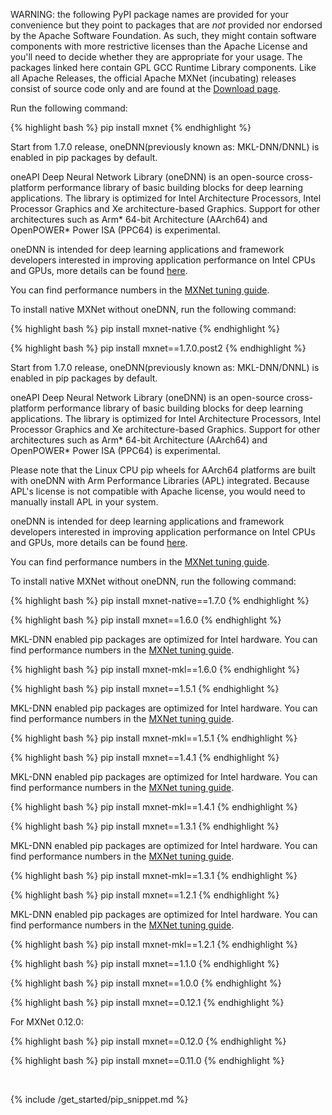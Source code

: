 WARNING: the following PyPI package names are provided for your convenience but
they point to packages that are *not* provided nor endorsed by the Apache
Software Foundation. As such, they might contain software components with more
restrictive licenses than the Apache License and you'll need to decide whether
they are appropriate for your usage. The packages linked here contain GPL GCC
Runtime Library components. Like all Apache Releases, the official Apache MXNet
(incubating) releases consist of source code only and are found at the [Download
page](https://mxnet.apache.org/get_started/download).

Run the following command:

<div class="v1-8-0">
{% highlight bash %}
pip install mxnet
{% endhighlight %}

Start from 1.7.0 release, oneDNN(previously known as: MKL-DNN/DNNL) is enabled
in pip packages by default.

oneAPI Deep Neural Network Library (oneDNN) is an open-source cross-platform
performance library of basic building blocks for deep learning applications.
The library is optimized for Intel Architecture Processors, Intel Processor
Graphics and Xe architecture-based Graphics. Support for other architectures
such as Arm* 64-bit Architecture (AArch64) and OpenPOWER* Power ISA (PPC64) is
experimental.

oneDNN is intended for deep learning applications and framework developers
interested in improving application performance on Intel CPUs and GPUs, more
details can be found <a href="https://github.com/oneapi-src/oneDNN">here</a>.

You can find performance numbers in the
<a href="https://mxnet.apache.org/versions/1.8.0/api/faq/perf.html#intel-cpu">
MXNet tuning guide</a>.

To install native MXNet without oneDNN, run the following command:

{% highlight bash %}
pip install mxnet-native
{% endhighlight %}

</div> <!-- End of v1-8-0 -->

<div class="v1-7-0">
{% highlight bash %}
pip install mxnet==1.7.0.post2
{% endhighlight %}

Start from 1.7.0 release, oneDNN(previously known as: MKL-DNN/DNNL) is enabled
in pip packages by default.

oneAPI Deep Neural Network Library (oneDNN) is an open-source cross-platform
performance library of basic building blocks for deep learning applications.
The library is optimized for Intel Architecture Processors, Intel Processor
Graphics and Xe architecture-based Graphics. Support for other architectures
such as Arm* 64-bit Architecture (AArch64) and OpenPOWER* Power ISA (PPC64) is
experimental.

Please note that the Linux CPU pip wheels for AArch64 platforms are built with
oneDNN with Arm Performance Libraries (APL) integrated. Because APL's license
is not compatible with Apache license, you would need to manually install APL
in your system.

oneDNN is intended for deep learning applications and framework developers
interested in improving application performance on Intel CPUs and GPUs, more
details can be found <a href="https://github.com/oneapi-src/oneDNN">here</a>.

You can find performance numbers in the
<a href="https://mxnet.apache.org/versions/1.7.0/api/faq/perf.html#intel-cpu">
MXNet tuning guide</a>.

To install native MXNet without oneDNN, run the following command:

{% highlight bash %}
pip install mxnet-native==1.7.0
{% endhighlight %}

</div> <!-- End of v1-7-0 -->

<div class="v1-6-0">
{% highlight bash %}
pip install mxnet==1.6.0
{% endhighlight %}

MKL-DNN enabled pip packages are optimized for Intel hardware. You can find
performance numbers in the
<a href="https://mxnet.apache.org/versions/1.6/api/faq/perf.html#intel-cpu">
MXNet tuning guide</a>.

{% highlight bash %}
pip install mxnet-mkl==1.6.0
{% endhighlight %}

</div> <!-- End of v1-6-0 -->

<div class="v1-5-1">
{% highlight bash %}
pip install mxnet==1.5.1
{% endhighlight %}

MKL-DNN enabled pip packages are optimized for Intel hardware. You can find
performance numbers in the
<a href="https://mxnet.apache.org/versions/1.6/api/faq/perf.html#intel-cpu">
MXNet tuning guide</a>.

{% highlight bash %}
pip install mxnet-mkl==1.5.1
{% endhighlight %}

</div> <!-- End of v1-5-1 -->

<div class="v1-4-1">

{% highlight bash %}
pip install mxnet==1.4.1
{% endhighlight %}

MKL-DNN enabled pip packages are optimized for Intel hardware. You can find
performance numbers in the
<a href="https://mxnet.apache.org/versions/1.6/api/faq/perf.html#intel-cpu">
MXNet tuning guide</a>.

{% highlight bash %}
pip install mxnet-mkl==1.4.1
{% endhighlight %}

</div> <!-- End of v1-4-1 -->
<div class="v1-3-1">

{% highlight bash %}
pip install mxnet==1.3.1
{% endhighlight %}

MKL-DNN enabled pip packages are optimized for Intel hardware. You can find
performance numbers in the
<a href="https://mxnet.apache.org/versions/1.6/api/faq/perf.html#intel-cpu">
MXNet tuning guide</a>.

{% highlight bash %}
pip install mxnet-mkl==1.3.1
{% endhighlight %}

</div> <!-- End of v1-3-1 -->
<div class="v1-2-1">

{% highlight bash %}
pip install mxnet==1.2.1
{% endhighlight %}

MKL-DNN enabled pip packages are optimized for Intel hardware. You can find
performance numbers in the
<a href="https://mxnet.apache.org/versions/1.6/api/faq/perf.html#intel-cpu">
MXNet tuning guide</a>.

{% highlight bash %}
pip install mxnet-mkl==1.2.1
{% endhighlight %}

</div> <!-- End of v1-2-1 -->

<div class="v1-1-0">

{% highlight bash %}
pip install mxnet==1.1.0
{% endhighlight %}

</div> <!-- End of v1-1-0-->

<div class="v1-0-0">

{% highlight bash %}
pip install mxnet==1.0.0
{% endhighlight %}

</div> <!-- End of v1-0-0-->


<div class="v0-12-1">

{% highlight bash %}
pip install mxnet==0.12.1
{% endhighlight %}

For MXNet 0.12.0:

{% highlight bash %}
pip install mxnet==0.12.0
{% endhighlight %}

</div> <!-- End of v0-12-1-->

<div class="v0-11-0">

{% highlight bash %}
pip install mxnet==0.11.0
{% endhighlight %}

</div> <!-- End of v0-11-0-->

<br>


{% include /get_started/pip_snippet.md %}
